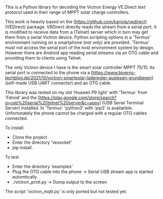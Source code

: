 This is a Python library for decoding the Victron Energy VE.Direct text protocol used in their range of MPPT solar charge controllers.

This work is heavily based on the [https://github.com/karioja/vedirect] (VEDirect) package. VRDirect directly reads the stream from a serial port. It is modified to receive data from a (Telnet) server which in turn may get them from a serial Victron device. Python scripting options in a 'Termux' environment running on a smartphone (not only) are provided. 'Termux' must not access the serial port of the host environment system by design. However there are Android app reading serial streams via an OTG cable and providing them to clients using Telnet.

The only Victron device I have is the smart solar controller MPPT 75/15. Its serial port is connected to the phone via a [https://www.bjoerns-techblog.de/2021/10/victron-smartsolar-laderegler-auslesen-grundlagen] (self-made USB UART connector) and an OTG cable.

This library was tested on my old 'Huaweii P9 light' with 'Termux' from 'Fdroid' and the [https://play.google.com/store/search?q=usb%20serial%20telnet%20server&c=apps] (USB Serial Terminal Server) installed. In 'Termux' 'python3' with 'pip3' is availanble. Unfortunately the phone cannot be charged with a regular OTG cables connected.

To install:
* Clone the project
* Enter the directory 'vesocket'
* pip install .

To test
* Enter the directory 'examples'
* Plug the OTG cable into the phone
  -> Serial USB stream app is started automtically
* ./victron_print.py
  -> Dump output to the screen

The script 'victron_mqtt.py' is only ported but not tested yet.

